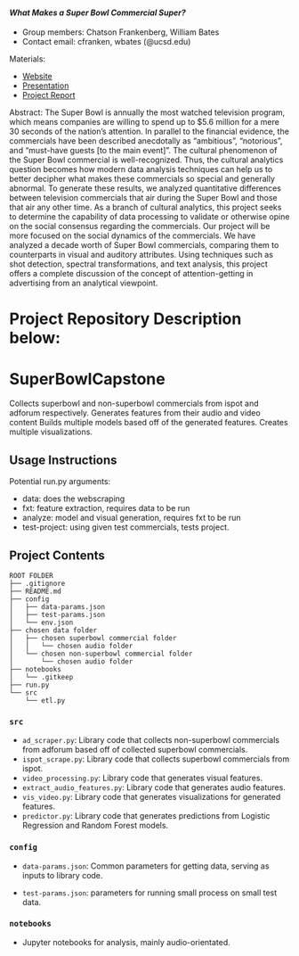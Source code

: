 #### *What Makes a Super Bowl Commercial Super?*
* Group members: Chatson Frankenberg, William Bates
* Contact email: cfranken, wbates (@ucsd.edu)

Materials: 
* [Website](https://furbeh.github.io/SuperBowlCapstoneWebPage/)
* [Presentation](https://vimeo.com/430842102)
* [Project Report](https://drive.google.com/file/d/1FgO24ujWUXjq8vkLYdiR3ezzCbOutoCW/view)

Abstract: The Super Bowl is annually the most watched television program, which means companies are willing to spend up to $5.6 million for a mere 30 seconds of the nation’s attention. In parallel to the financial evidence, the commercials have been described anecdotally as “ambitious”, “notorious”, and “must-have guests [to the main event]”. The cultural phenomenon of the Super Bowl commercial is well-recognized. Thus, the cultural analytics question becomes how modern data analysis techniques can help us to better decipher what makes these commercials so special and generally abnormal. To generate these results, we analyzed quantitative differences between television commercials that air during the Super Bowl and those that air any other time. As a branch of cultural analytics, this project seeks to determine the capability of data processing to validate or otherwise opine on the social consensus regarding the commercials. Our project will be more focused on the social dynamics of the commercials. We have analyzed a decade worth of Super Bowl commercials, comparing them to counterparts in visual and auditory attributes. Using techniques such as shot detection, spectral transformations, and text analysis, this project offers a complete discussion of the concept of attention-getting in advertising from an analytical viewpoint.

# Project Repository Description below:

# SuperBowlCapstone

Collects superbowl and non-superbowl commercials from ispot and adforum respectively.
Generates features from their audio and video content
Builds multiple models based off of the generated features.
Creates multiple visualizations.

## Usage Instructions

Potential run.py arguments:
* data: does the webscraping
* fxt: feature extraction, requires data to be run
* analyze: model and visual generation, requires fxt to be run
* test-project: using given test commercials, tests project.

## Project Contents

```
ROOT FOLDER
├── .gitignore
├── README.md
├── config
│   ├── data-params.json
│   ├── test-params.json
│   └── env.json
├── chosen data folder
│   ├── chosen superbowl commercial folder
│   │   └── chosen audio folder
│   └── chosen non-superbowl commercial folder
│       └── chosen audio folder
├── notebooks
│   └── .gitkeep
├── run.py
└── src
    └── etl.py
```

### `src`

* `ad_scraper.py`: Library code that collects non-superbowl commercials from adforum based off of collected superbowl commercials.
* `ispot_scrape.py`: Library code that collects superbowl commercials from ispot.
* `video_processing.py`: Library code that generates visual features.
* `extract_audio_features.py`: Library code that generates audio features.
* `vis_video.py`: Library code that generates visualizations for generated features.
* `predictor.py`: Library code that generates predictions from Logistic Regression and Random Forest models.

### `config`

* `data-params.json`: Common parameters for getting data, serving as
  inputs to library code.
  
* `test-params.json`: parameters for running small process on small
  test data.

### `notebooks`

* Jupyter notebooks for analysis, mainly audio-orientated.
